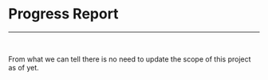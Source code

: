 # Progress Report
---

<br>

From what we can tell there is no need to update the scope of this project as of yet.
